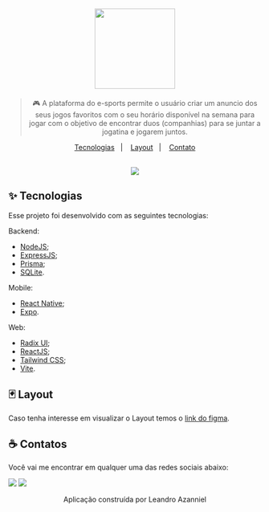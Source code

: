 <div align="center">
  <h1>
    <img width="160" src="https://user-images.githubusercontent.com/71537090/207108405-0e7e3a65-9350-4213-8171-62cb904aded3.png" />
  </h1>
  
  > 🎮 A plataforma do e-sports permite o usuário criar um anuncio dos seus jogos favoritos com o seu horário disponível na semana para jogar com o objetivo de encontrar duos (companhias) para se juntar a jogatina e jogarem juntos.
  
  <p align="center">
    <a href="#-tecnologias">Tecnologias</a>&nbsp;&nbsp;&nbsp;|&nbsp;&nbsp;&nbsp;
    <a href="#-layout">Layout</a>&nbsp;&nbsp;&nbsp;|&nbsp;&nbsp;&nbsp;
    <a href="#-contatos">Contato</a>
  </p>
  
  <br />
  
  <img src="https://user-images.githubusercontent.com/71537090/207109033-33faad43-27cf-44b0-b6db-964b3fc36583.png" />
</div>

## ✨ Tecnologias

Esse projeto foi desenvolvido com as seguintes tecnologias:

Backend:
- [NodeJS](https://nodejs.org/en/);
- [ExpressJS](https://expressjs.com/pt-br/);
- [Prisma](https://www.prisma.io/);
- [SQLite](https://www.sqlite.org/index.html).

Mobile:
- [React Native](https://reactnative.dev/);
- [Expo](https://docs.expo.dev/).

Web: 
- [Radix UI](https://www.radix-ui.com/);
- [ReactJS](https://pt-br.reactjs.org/);
- [Tailwind CSS](https://tailwindcss.com/);
- [Vite](https://vitejs.dev/).

## 🃏 Layout

Caso tenha interesse em visualizar o Layout temos o [link do figma](https://www.figma.com/file/JqkGK568ddfN8JycUvaPmB/NLW-eSports?node-id=6%3A131&t=SYB1m2sFnGKnEZii-1).

## ☕ Contatos

Você vai me encontrar em qualquer uma das redes sociais abaixo:

<a href = "mailto: leo.azannielttt@gmail.com"><img src="https://img.shields.io/badge/-Gmail-%23EA4335?style=for-the-badge&logo=gmail&logoColor=white" target="_blank" margin-right="10px"></a>
<a href="https://www.linkedin.com/in/leandroazanniel/" target="_blank"><img src="https://img.shields.io/badge/-LinkedIn-%230077B5?style=for-the-badge&logo=linkedin&logoColor=white" target="_blank"></a>


<p align="center">Aplicação construída por Leandro Azanniel</p>
